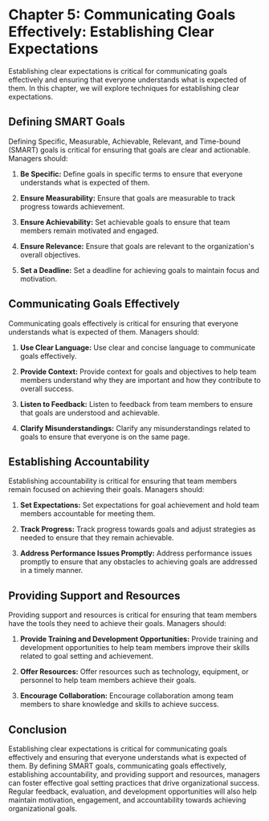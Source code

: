 Chapter 5: Communicating Goals Effectively: Establishing Clear Expectations
===========================================================================

Establishing clear expectations is critical for communicating goals effectively and ensuring that everyone understands what is expected of them. In this chapter, we will explore techniques for establishing clear expectations.

Defining SMART Goals
--------------------

Defining Specific, Measurable, Achievable, Relevant, and Time-bound (SMART) goals is critical for ensuring that goals are clear and actionable. Managers should:

1. **Be Specific:** Define goals in specific terms to ensure that everyone understands what is expected of them.

2. **Ensure Measurability:** Ensure that goals are measurable to track progress towards achievement.

3. **Ensure Achievability:** Set achievable goals to ensure that team members remain motivated and engaged.

4. **Ensure Relevance:** Ensure that goals are relevant to the organization's overall objectives.

5. **Set a Deadline:** Set a deadline for achieving goals to maintain focus and motivation.

Communicating Goals Effectively
-------------------------------

Communicating goals effectively is critical for ensuring that everyone understands what is expected of them. Managers should:

1. **Use Clear Language:** Use clear and concise language to communicate goals effectively.

2. **Provide Context:** Provide context for goals and objectives to help team members understand why they are important and how they contribute to overall success.

3. **Listen to Feedback:** Listen to feedback from team members to ensure that goals are understood and achievable.

4. **Clarify Misunderstandings:** Clarify any misunderstandings related to goals to ensure that everyone is on the same page.

Establishing Accountability
---------------------------

Establishing accountability is critical for ensuring that team members remain focused on achieving their goals. Managers should:

1. **Set Expectations:** Set expectations for goal achievement and hold team members accountable for meeting them.

2. **Track Progress:** Track progress towards goals and adjust strategies as needed to ensure that they remain achievable.

3. **Address Performance Issues Promptly:** Address performance issues promptly to ensure that any obstacles to achieving goals are addressed in a timely manner.

Providing Support and Resources
-------------------------------

Providing support and resources is critical for ensuring that team members have the tools they need to achieve their goals. Managers should:

1. **Provide Training and Development Opportunities:** Provide training and development opportunities to help team members improve their skills related to goal setting and achievement.

2. **Offer Resources:** Offer resources such as technology, equipment, or personnel to help team members achieve their goals.

3. **Encourage Collaboration:** Encourage collaboration among team members to share knowledge and skills to achieve success.

Conclusion
----------

Establishing clear expectations is critical for communicating goals effectively and ensuring that everyone understands what is expected of them. By defining SMART goals, communicating goals effectively, establishing accountability, and providing support and resources, managers can foster effective goal setting practices that drive organizational success. Regular feedback, evaluation, and development opportunities will also help maintain motivation, engagement, and accountability towards achieving organizational goals.
